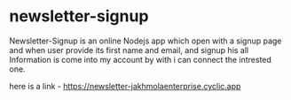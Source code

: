 # newsletter-signup
Newsletter-Signup is an online Nodejs app which open with a signup page and when user provide its first name and email, and signup his all Information is come into my account by with i can connect the intrested one.

here is a link - https://newsletter-jakhmolaenterprise.cyclic.app
